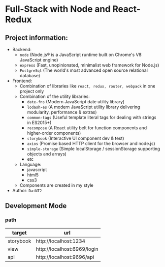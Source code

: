 # Full-Stack with Node and React-Redux

## Project information:

- Backend:
  - `node` (Node.js® is a JavaScript runtime built on Chrome's V8 JavaScript engine)
  - `express` (Fast, unopinionated, minimalist web framework for Node.js)
  - `PostgreSql` (The world's most advanced open source relational database)
- Frontend:
  - Combination of libraries like `react, redux, router, webpack` in one project only
  - Combination of the utility libraries:
    - `date-fns` (Modern JavaScript date utility library)
    - `lodash-es` (A modern JavaScript utility library delivering modularity, performance & extras)
    - `common-tags` (Useful template literal tags for dealing with strings in ES2015+)
    - `recompose` (A React utility belt for function components and higher-order components)
    - `storybook` (Interactive UI component dev & test)
    - `axios` (Promise based HTTP client for the browser and node.js)
    - `simple-storage` (Simple localStorage / sessionStorage supporting objects and arrays)
    - etc
  - Language:
    - javascript
    - html5
    - css3
  - Components are created in my style
- Author: `DaiNT2`

## Development Mode

### path

| target    | url                         |
| --------- | --------------------------- |
| storybook | http://localhost:1234       |
| view      | http://localhost:6969/login |
| api       | http://localhost:9696/api   |

